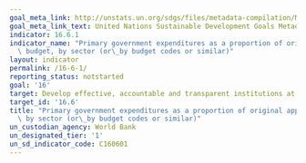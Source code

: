 ```yaml
---
goal_meta_link: http://unstats.un.org/sdgs/files/metadata-compilation/Metadata-Goal-16.pdf
goal_meta_link_text: United Nations Sustainable Development Goals Metadata (pdf 1361kB)
indicator: 16.6.1
indicator_name: "Primary government expenditures as a proportion of original approved\
  \ budget, by sector (or\_by budget codes or similar)"
layout: indicator
permalink: /16-6-1/
reporting_status: notstarted
goal: '16'
target: Develop effective, accountable and transparent institutions at all levels
target_id: '16.6'
title: "Primary government expenditures as a proportion of original approved budget,\
  \ by sector (or\_by budget codes or similar)"
un_custodian_agency: World Bank
un_designated_tier: '1'
un_sd_indicator_code: C160601
---
```

